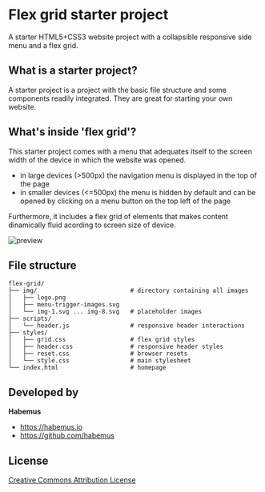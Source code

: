 # Flex grid starter project

A starter HTML5+CSS3 website project with a collapsible responsive side menu and a flex grid.

## What is a starter project?

A starter project is a project with the basic file structure and some components readily integrated. They are great for starting your own website.

## What's inside 'flex grid'?

This starter project comes with a menu that adequates itself to the screen width of the device in which the website was opened.

- in large devices (>500px) the navigation menu is displayed in the top of the page
- in smaller devices (<=500px) the menu is hidden by default and can be opened by clicking on a menu button on the top left of the page

Furthermore, it includes a flex grid of elements that makes content dinamically fluid acording to screen size of device.


![preview](https://github.com/habemus/flex-grid/raw/master/preview.gif "Preview")

## File structure

```
flex-grid/
├── img/                          # directory containing all images
│   ├── logo.png
│   ├── menu-trigger-images.svg
│   └── img-1.svg ... img-8.svg   # placeholder images
├── scripts/
│   └── header.js                 # responsive header interactions
├── styles/
│   ├── grid.css                  # flex grid styles
│   ├── header.css                # responsive header styles
│   ├── reset.css                 # browser resets
│   └── style.css                 # main stylesheet
└── index.html                    # homepage
```

## Developed by

**Habemus**

- <https://habemus.io>
- <https://github.com/habemus>

## License

[Creative Commons Attribution License](http://creativecommons.org/licenses/by/2.0/)
